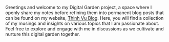 Greetings and welcome to my Digital Garden project, a space where I openly share my notes before refining them into permanent blog posts that can be found on my website, [Thinh Vu Blog](https://thinhvu.com/). Here, you will find a collection of my musings and insights on various topics that I am passionate about. Feel free to explore and engage with me in discussions as we cultivate and nurture this digital garden together.